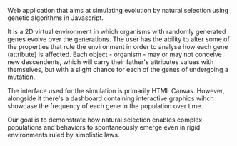 Web application that aims at simulating evolution by natural selection using genetic algorithms in Javascript. 

It is a 2D virtual environment in which organisms with randomly generated genes evolve over the generations. The user has the ability to alter some of the properties that rule the environment in order to analyse how each gene (attribute) is affected. Each object - organism - may or may not conceive new descendents, which will carry their father's attributes values with themselves, but with a slight chance for each of the genes of undergoing a mutation.

The interface used for the simulation is primarily HTML Canvas. However, alongside it there's a dashboard containing interactive graphics wihch showcase the frequency of each gene in the population over time.

Our goal is to demonstrate how natural selection enables complex populations and behaviors to spontaneously emerge even in rigid environments ruled by simplistic laws.
